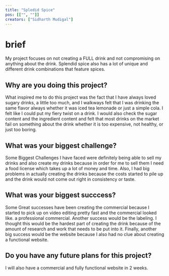 ```yaml
---
title: "Spledid Spice"
pos: [["", ""]]
creators: ["Sidharth Mudigal"]
---
```


# brief
My project focuses on not creating a FULL drink and not compromising on anything about the drink. Splendid spice also has a lot of unique and different drink combinations that feature spices.  

## Why are you doing this project?
What inspired me to do this project was the fact that I have always loved sugary drinks, a little too much, and I walkways felt that I was drinking the same flavor always whether it was iced tea lemonade or just a simple cola. I felt like I could put my fiery twist on a drink. I would also check the sugar content and the ingredient content and felt that most drinks on the market fail on something about the drink whether it is too expensive, not healthy, or just too boring.

## What was your biggest challenge?
Some Biggest Challenges I have faced were definitely being able to sell my drinks and also create my drinks because in order for me to sell them I need a food license which takes up a lot of money and time. Also, I had big problems in actually creating the drinks because the costs started to pile up and the drink would not come out right in consistency or taste. 

## What was your biggest succcess?
Some Great successes have been creating the commercial because I started to pick up on video editing pretty fast and the commercial looked like. a professional commercial. Another success would be the labeling. I thought this would be the hardest part of creating the drink because of the amount of research and work that needs to be put into it. Finally, another big success would be the website because I also had no clue about creating a functional website. 

## Do you have any future plans for this project?
I will also have a commercial and fully functional website in 2 weeks.